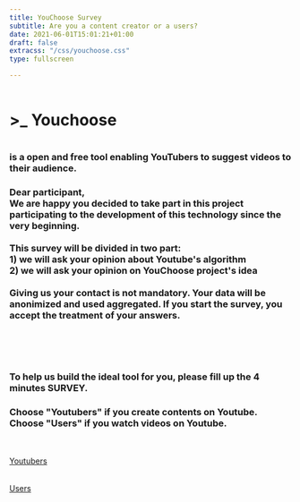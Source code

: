 ```yaml
---
title: YouChoose Survey
subtitle: Are you a content creator or a users?
date: 2021-06-01T15:01:21+01:00
draft: false
extracss: "/css/youchoose.css"
type: fullscreen

---
```

<div class="container">
<div class="col-md-11">


<div>
  <h1 class ="titlehp pink" style ="padding-top:1rem;">
   >_ Youchoose
  </h1>
  <h3 class ="titlehp " style ="padding-top:1rem;">
   <b> is a open and free tool enabling YouTubers to suggest videos to their audience. </b>
  </h3>
</div>

<div>
 <h3>
 Dear participant, <br>
 We are happy you decided to take part in this project participating to the development of this technology since the very beginning. <br><br>
 This survey will be divided in two part: <br> 
 1) we will ask your opinion about Youtube's algorithm <br>
 2) we will ask your opinion on YouChoose project's idea <br> <br>
Giving us your contact is not mandatory. Your data will be anonimized and used aggregated. If you start the survey, you accept the treatment of your answers.
 </h3>
</div>

</br></br></br>

<div>
 <h3>
  <b> To help us build the ideal tool for you, please fill up the 4 minutes SURVEY.</b> 
 </h3>
 <h3>
 Choose "Youtubers" if you create contents on Youtube. <br>
 Choose "Users" if you watch videos on Youtube. <br>
 </h3>
</div>

<div class="fba" style="padding-top:2rem;">
  <a class="fba" href="/survey_cc"><span class="fba">Youtubers</span></a>
</div>

<div class="fba" style="padding-top:2rem;">
  <a class="fba" href="/survey_us"><span class="fba">Users</span></a>
</div>


</div>
</div>
